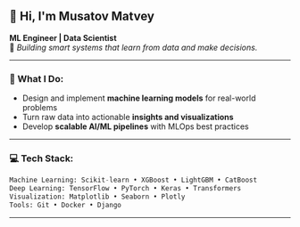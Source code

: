 ## 👋 Hi, I'm Musatov Matvey  
**ML Engineer | Data Scientist**  
🔧 *Building smart systems that learn from data and make decisions.*

---

### 🧠 What I Do:
- Design and implement **machine learning models** for real-world problems
- Turn raw data into actionable **insights and visualizations**
- Develop **scalable AI/ML pipelines** with MLOps best practices

---

### 💻 Tech Stack:
```python
Machine Learning: Scikit-learn • XGBoost • LightGBM • CatBoost
Deep Learning: TensorFlow • PyTorch • Keras • Transformers
Visualization: Matplotlib • Seaborn • Plotly
Tools: Git • Docker • Django
```

---
